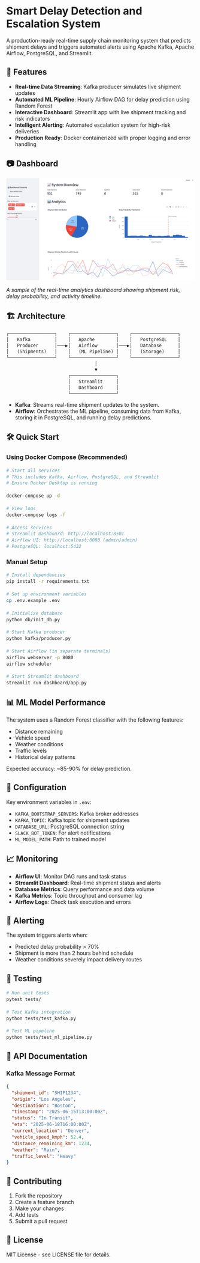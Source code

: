 # Smart Delay Detection and Escalation System

A production-ready real-time supply chain monitoring system that predicts shipment delays and triggers automated alerts using Apache Kafka, Apache Airflow, PostgreSQL, and Streamlit.

## 🚀 Features

- **Real-time Data Streaming**: Kafka producer simulates live shipment updates
- **Automated ML Pipeline**: Hourly Airflow DAG for delay prediction using Random Forest
- **Interactive Dashboard**: Streamlit app with live shipment tracking and risk indicators
- **Intelligent Alerting**: Automated escalation system for high-risk deliveries
- **Production Ready**: Docker containerized with proper logging and error handling

## 📷 Dashboard

![Dashboard Overview](dashboard.jpg)

_A sample of the real-time analytics dashboard showing shipment risk, delay probability, and activity timeline._

## 🏗️ Architecture

```
┌─────────────────┐    ┌─────────────────┐    ┌─────────────────┐
│   Kafka         │    │   Apache        │    │   PostgreSQL    │
│   Producer      │───▶│   Airflow       │───▶│   Database      │
│   (Shipments)   │    │   (ML Pipeline) │    │   (Storage)     │
└─────────────────┘    └─────────────────┘    └─────────────────┘
                                 │
                                 ▼
                       ┌─────────────────┐
                       │   Streamlit     │
                       │   Dashboard     │
                       └─────────────────┘
```

- **Kafka**: Streams real-time shipment updates to the system.
- **Airflow**: Orchestrates the ML pipeline, consuming data from Kafka, storing it in PostgreSQL, and running delay predictions.

## 🛠️ Quick Start

### Using Docker Compose (Recommended)

```bash
# Start all services
# This includes Kafka, Airflow, PostgreSQL, and Streamlit
# Ensure Docker Desktop is running

docker-compose up -d

# View logs
docker-compose logs -f

# Access services
# Streamlit Dashboard: http://localhost:8501
# Airflow UI: http://localhost:8080 (admin/admin)
# PostgreSQL: localhost:5432
```

### Manual Setup

```bash
# Install dependencies
pip install -r requirements.txt

# Set up environment variables
cp .env.example .env

# Initialize database
python db/init_db.py

# Start Kafka producer
python kafka/producer.py

# Start Airflow (in separate terminals)
airflow webserver -p 8080
airflow scheduler

# Start Streamlit dashboard
streamlit run dashboard/app.py
```

## 📊 ML Model Performance

The system uses a Random Forest classifier with the following features:
- Distance remaining
- Vehicle speed
- Weather conditions
- Traffic levels
- Historical delay patterns

Expected accuracy: ~85-90% for delay prediction.

## 🔧 Configuration

Key environment variables in `.env`:
- `KAFKA_BOOTSTRAP_SERVERS`: Kafka broker addresses
- `KAFKA_TOPIC`: Kafka topic for shipment updates
- `DATABASE_URL`: PostgreSQL connection string
- `SLACK_BOT_TOKEN`: For alert notifications
- `ML_MODEL_PATH`: Path to trained model

## 📈 Monitoring

- **Airflow UI**: Monitor DAG runs and task status
- **Streamlit Dashboard**: Real-time shipment status and alerts
- **Database Metrics**: Query performance and data volume
- **Kafka Metrics**: Topic throughput and consumer lag
- **Airflow Logs**: Check task execution and errors

## 🚨 Alerting

The system triggers alerts when:
- Predicted delay probability > 70%
- Shipment is more than 2 hours behind schedule
- Weather conditions severely impact delivery routes

## 🧪 Testing

```bash
# Run unit tests
pytest tests/

# Test Kafka integration
python tests/test_kafka.py

# Test ML pipeline
python tests/test_ml_pipeline.py
```

## 📝 API Documentation

### Kafka Message Format

```json
{
  "shipment_id": "SHIP1234",
  "origin": "Los Angeles",
  "destination": "Boston",
  "timestamp": "2025-06-15T13:00:00Z",
  "status": "In Transit",
  "eta": "2025-06-18T16:00:00Z",
  "current_location": "Denver",
  "vehicle_speed_kmph": 52.4,
  "distance_remaining_km": 1234,
  "weather": "Rain",
  "traffic_level": "Heavy"
}
```

## 🤝 Contributing

1. Fork the repository
2. Create a feature branch
3. Make your changes
4. Add tests
5. Submit a pull request

## 📄 License

MIT License - see LICENSE file for details.
